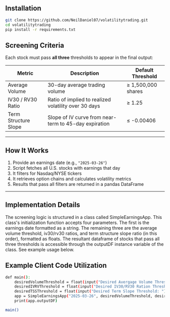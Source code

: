 ## Installation

```bash
git clone https://github.com/NeilDaniel07/volatilitytrading.git
cd volatilitytrading
pip install -r requirements.txt
```

## Screening Criteria

Each stock must pass **all three** thresholds to appear in the final output:

| Metric              | Description                                               | Default Threshold     |
|---------------------|-----------------------------------------------------------|------------------------|
| Average Volume      | 30-day average trading volume                             | ≥ 1,500,000 shares     |
| IV30 / RV30 Ratio   | Ratio of implied to realized volatility over 30 days      | ≥ 1.25                 |
| Term Structure Slope| Slope of IV curve from near-term to 45-day expiration     | ≤ -0.00406             |

---

## How It Works

1. Provide an earnings date (e.g., `"2025-03-26"`)
2. Script fetches all U.S. stocks with earnings that day
3. It filters for Nasdaq/NYSE tickers
4. It retrieves option chains and calculates volatility metrics
5. Results that pass all filters are returned in a pandas DataFrame

---

## Implementation Details

The screening logic is structured in a class called SimpleEarningsApp. This class's initialization function accepts four parameters. The first is the earnings date formatted as a string.
The remaining three are the average volume threshold, iv30/rv30 ratios, and term structure slope ratio (in this order), formatted as floats. The resultant dataframe of stocks that pass all three
thresholds is accessible through the outputDF instance variable of the class. See example usage below. 

## Example Client Code Utilization

```bash
def main():
    desiredVolumeThreshold = float(input("Desired Avergage Volume Threshold: "))
    desiredIVRVThreshold = float(input("Desired IV30/RV30 Ration Threshold: "))
    desiredTSSThreshold = float(input("Desired Term Slope Threshold: "))
    app = SimpleEarningsApp("2025-03-26", desiredVolumeThreshold, desiredIVRVThreshold, desiredTSSThreshold)
    print(app.outputDF)

main()
```

